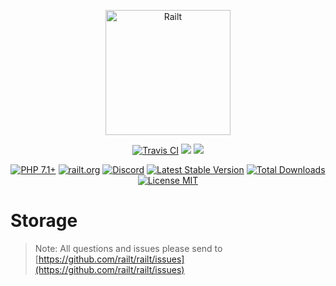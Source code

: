 <p align="center">
    <img src="https://railt.org/images/logo-dark.svg" width="200" alt="Railt" />
</p>
<p align="center">
    <a href="https://travis-ci.org/railt/storage"><img src="https://travis-ci.org/railt/storage.svg?branch=1.4.x" alt="Travis CI" /></a>
    <a href="https://codeclimate.com/github/railt/storage/test_coverage"><img src="https://api.codeclimate.com/v1/badges/c17903d4f13673d5e56b/test_coverage" /></a>
    <a href="https://codeclimate.com/github/railt/storage/maintainability"><img src="https://api.codeclimate.com/v1/badges/c17903d4f13673d5e56b/maintainability" /></a>
</p>
<p align="center">
    <a href="https://packagist.org/packages/railt/storage"><img src="https://img.shields.io/badge/PHP-7.1+-6f4ca5.svg" alt="PHP 7.1+"></a>
    <a href="https://railt.org"><img src="https://img.shields.io/badge/official-site-6f4ca5.svg" alt="railt.org"></a>
    <a href="https://discord.gg/ND7SpD4"><img src="https://img.shields.io/badge/discord-chat-6f4ca5.svg" alt="Discord"></a>
    <a href="https://packagist.org/packages/railt/storage"><img src="https://poser.pugx.org/railt/storage/version" alt="Latest Stable Version"></a>
    <a href="https://packagist.org/packages/railt/storage"><img src="https://poser.pugx.org/railt/storage/downloads" alt="Total Downloads"></a>
    <a href="https://raw.githubusercontent.com/railt/storage/1.4.x/LICENSE.md"><img src="https://poser.pugx.org/railt/storage/license" alt="License MIT"></a>
</p>

# Storage

> Note: All questions and issues please send 
to [https://github.com/railt/railt/issues](https://github.com/railt/railt/issues)


